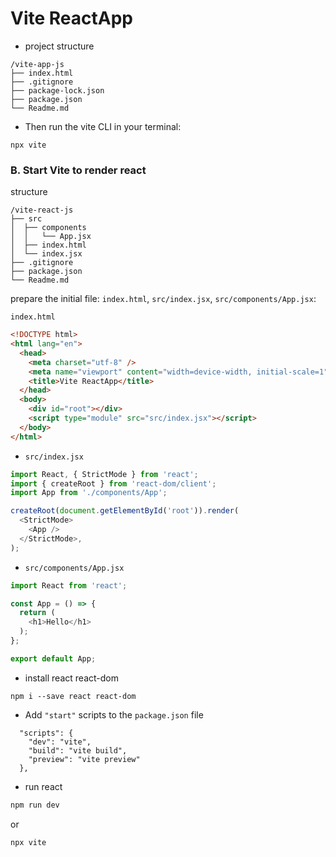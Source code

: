 # Vite ReactApp 

-   project structure

```
/vite-app-js
├── index.html 
├── .gitignore 
├── package-lock.json 
├── package.json 
└── Readme.md
```

- Then run the vite CLI in your terminal:

```
npx vite 
```

###  B. Start Vite to render react

structure

```
/vite-react-js
├── src 
│  ├── components
│  │   └── App.jsx
│  ├── index.html 
│  └── index.jsx
├── .gitignore 
├── package.json 
└── Readme.md
```

prepare the initial file: `index.html`, `src/index.jsx`, `src/components/App.jsx`:

`index.html`
```html
<!DOCTYPE html>
<html lang="en">
  <head>
    <meta charset="utf-8" />
    <meta name="viewport" content="width=device-width, initial-scale=1">
    <title>Vite ReactApp</title>
  </head>
  <body>
    <div id="root"></div>
    <script type="module" src="src/index.jsx"></script>
  </body>
</html>
```

-   `src/index.jsx`

```js
import React, { StrictMode } from 'react';  
import { createRoot } from 'react-dom/client';
import App from './components/App';     

createRoot(document.getElementById('root')).render(
  <StrictMode>
    <App />
  </StrictMode>,
);
```

-   `src/components/App.jsx`

```js
import React from 'react';

const App = () => {
  return (
    <h1>Hello</h1>
  );
};

export default App;
```

- install react react-dom

```
npm i --save react react-dom  
```

- Add `"start"` scripts to the `package.json` file  

```
  "scripts": {
    "dev": "vite", 
    "build": "vite build", 
    "preview": "vite preview" 
  },
```

- run react

```sh
npm run dev
```

or

```sh
npx vite 
```